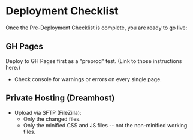 # Deployment Checklist

Once the Pre-Deployment Checklist is complete, you are ready to go live:


## GH Pages

Deploy to GH Pages first as a "preprod" test.  (Link to those instructions here.)

- Check console for warnings or errors on every single page.


## Private Hosting (Dreamhost)

- Upload via SFTP (FileZilla):
  - Only the changed files.
  - Only the minified CSS and JS files -- not the non-minified working files.